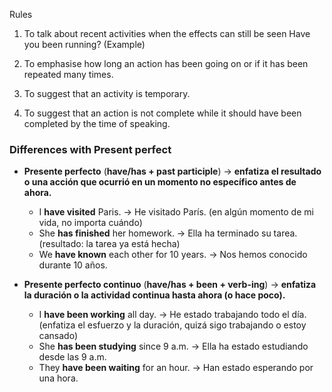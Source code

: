 Rules

1. To talk about recent activities when the effects can still be seen
	Have you been running? (Example)
	
2. To emphasise how long an action has been going on or if it has been repeated many times. 

3. To suggest that an activity is temporary.

4. To suggest that an action is not complete while it should have been completed by the time of speaking.

### Differences with Present perfect

- **Presente perfecto** (**have/has + past participle**) → **enfatiza el resultado o una acción que ocurrió en un momento no específico antes de ahora.**

	- I **have visited** Paris. → He visitado París. (en algún momento de mi vida, no importa cuándo)
	- She **has finished** her homework. → Ella ha terminado su tarea. (resultado: la tarea ya está hecha)
	- We **have known** each other for 10 years. → Nos hemos conocido durante 10 años.
    
- **Presente perfecto continuo** (**have/has + been + verb-ing**) → **enfatiza la duración o la actividad continua hasta ahora (o hace poco).**

	- I **have been working** all day. → He estado trabajando todo el día. (enfatiza el esfuerzo y la duración, quizá sigo trabajando o estoy cansado)
	- She **has been studying** since 9 a.m. → Ella ha estado estudiando desde las 9 a.m.
	- They **have been waiting** for an hour. → Han estado esperando por una hora.